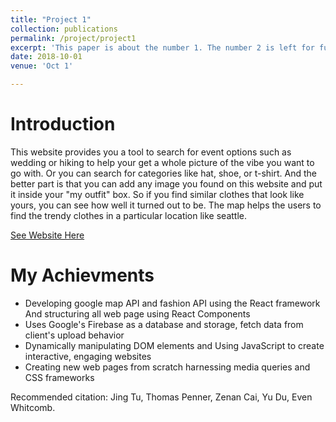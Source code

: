 ```yaml
---
title: "Project 1"
collection: publications
permalink: /project/project1
excerpt: 'This paper is about the number 1. The number 2 is left for future work.'
date: 2018-10-01
venue: 'Oct 1'

---
```

Introduction
======
This website provides you a tool to search for event options such as wedding or hiking to help your get a whole picture of the vibe you want to go with. Or you can search for categories like hat, shoe, or t-shirt. And the better part is that you can add any image you found on this website and put it inside your "my outfit" box. So if you find similar clothes that look like yours, you can see how well it turned out to be. The map helps the users to find the trendy clothes in a particular location like seattle.

[See Website Here](https://info340a-au18.github.io/project-duy29)

My Achievments
======
* Developing google map API and fashion API using the React framework And structuring all web page using React Components
*	Uses Google's Firebase as a database and storage, fetch data from client's upload behavior
*	Dynamically manipulating DOM elements and Using JavaScript to create interactive, engaging websites
*	Creating new web pages from scratch harnessing media queries and CSS frameworks


Recommended citation: Jing Tu, Thomas Penner, Zenan Cai, Yu Du, Even Whitcomb.
